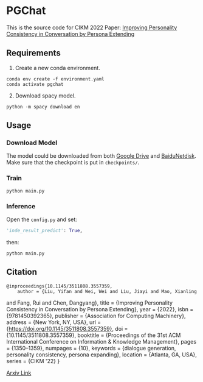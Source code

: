 # PGChat

This is the source code for CIKM 2022 Paper: [Improving Personality Consistency in Conversation by Persona Extending](https://dl.acm.org/doi/abs/10.1145/3511808.3557359)

## Requirements

1. Create a new conda environment.

```shell
conda env create -f environment.yaml
conda activate pgchat
```

2. Download spacy model.

```shell
python -m spacy download en
```

## Usage

### Download Model

The model could be downloaded from both [Google Drive](https://drive.google.com/file/d/1g1J9F6AKkFCdpTKZMaq-vG2gACoFWlMB/view?usp=sharing) and [BaiduNetdisk](https://pan.baidu.com/s/1LB1xK_EAgFaOucKHB5YFUQ?pwd=x6rj). Make sure that the checkpoint is put in `checkpoints/`.

### Train

```shell
python main.py
```

### Inference

Open the `config.py` and set:
```python
'inde_result_predict': True,
```
then:
```shell
python main.py
```

## Citation

    @inproceedings{10.1145/3511808.3557359,
        author = {Liu, Yifan and Wei, Wei and Liu, Jiayi and Mao, Xianling 
and Fang, Rui and Chen, Dangyang},
        title = {Improving Personality Consistency in Conversation by 
Persona Extending},
        year = {2022},
        isbn = {9781450392365},
        publisher = {Association for Computing Machinery},
        address = {New York, NY, USA},
        url = {https://doi.org/10.1145/3511808.3557359},
        doi = {10.1145/3511808.3557359},
        booktitle = {Proceedings of the 31st ACM International Conference 
on Information &amp; Knowledge Management},
        pages = {1350–1359},
        numpages = {10},
        keywords = {dialogue generation, personality consistency, persona 
expanding},
        location = {Atlanta, GA, USA},
        series = {CIKM '22}
    }

[Arxiv Link](https://arxiv.org/abs/2208.10816)
